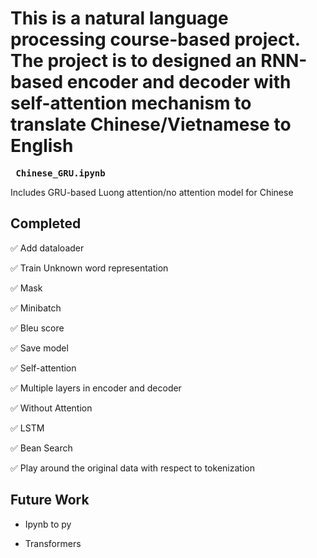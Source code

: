 # This is a natural language processing course-based project. The project is to designed an RNN-based encoder and decoder with self-attention mechanism to translate Chinese/Vietnamese to English


<pre>
 <b>Chinese_GRU.ipynb</b>
</pre>

Includes GRU-based Luong attention/no attention model for Chinese


## Completed
:white_check_mark: Add dataloader

:white_check_mark: Train Unknown word representation

:white_check_mark: Mask

:white_check_mark: Minibatch

:white_check_mark: Bleu score

:white_check_mark: Save model

:white_check_mark: Self-attention

:white_check_mark: Multiple layers in encoder and decoder

:white_check_mark: Without Attention

:white_check_mark: LSTM

:white_check_mark: Bean Search

:white_check_mark: Play around the original data with respect to tokenization


## Future Work
* Ipynb to py

* Transformers


